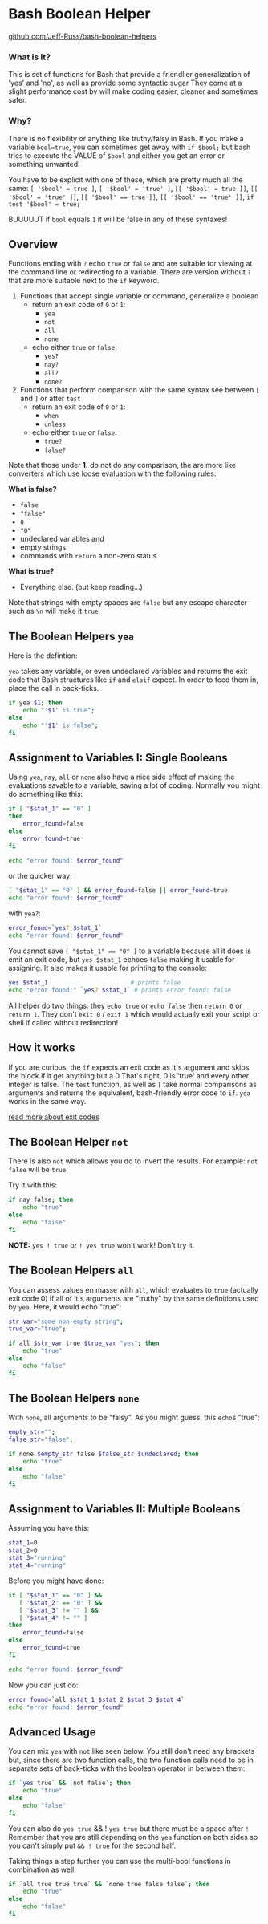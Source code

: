 # Bash Boolean Helper

[github.com/Jeff-Russ/bash-boolean-helpers](https://github.com/Jeff-Russ/bash-boolean-helpers)

### What is it?

This is set of functions for Bash that provide a friendlier generalization of 'yes' and 'no', as well as provide some syntactic sugar They come at a slight performance cost by will make coding easier, cleaner and sometimes safer.  

### Why?

There is no flexibility or anything like truthy/falsy in Bash. If you make a variable `bool=true`, you can sometimes get away with `if $bool;` but bash tries to execute the VALUE of `$bool` and either you get an error or something unwanted!  

You have to be explicit with one of these, which are pretty much all the same: `[ '$bool' = true ]`, `[ '$bool' = 'true' ]`,  `[[ '$bool' = true ]]`, `[[ '$bool' = 'true' ]]`, `[[ '$bool' == true ]]`, `[[ '$bool' == 'true' ]]`, `if test '$bool' = true;`  

BUUUUUT if `bool` equals `1` it will be false in any of these syntaxes!  

## Overview

Functions ending with `?` echo `true` or `false` and are suitable for viewing at the command line or redirecting to a variable. There are version without `?` that are more suitable next to the `if` keyword. 

1. Functions that accept single variable or command, generalize a boolean 
	* return an exit code of `0` or `1`:
		* `yea`
		* `not`
		* `all`
		* `none`
	* echo either `true` or `false`:
		* `yes?`
		* `nay?`
		* `all?`
		* `none?`
2. Functions that perform comparison with the same syntax see between `[` and `]` or after `test`
	* return an exit code of `0` or `1`:
		* `when`
		* `unless`
	* echo either `true` or `false`:
		* `true?`
		* `false?`

Note that those under __1.__ do not do any comparison, the are more like converters which use loose evaluation with the following rules:  

__What is false?__
- `false`
- `"false"`
- `0`
- `"0"`
- undeclared variables and 
- empty strings
- commands with `return` a non-zero status

__What is true?__

- Everything else. (but keep reading...)

Note that strings with empty spaces are `false` but any escape character such as `\n` will make it `true`.

## The Boolean Helpers `yea`

Here is the defintion:

`yea` takes any variable, or even undeclared variables and returns the exit code that Bash structures like `if` and `elsif` expect. In order to feed them in, place the call in back-ticks.  
```bash
if yea $1; then
	echo "'$1' is true";
else
	echo "'$1' is false";
fi
```

## Assignment to Variables I: Single Booleans

Using `yea`, `nay`, `all` or `none` also have a nice side effect of making the evaluations savable to a variable, saving a lot of coding. Normally you might do something like this:
```bash
if [ "$stat_1" == "0" ]
then
	error_found=false
else
	error_found=true
fi

echo "error found: $error_found"
```

or the quicker way:
```bash
[ "$stat_1" == "0" ] && error_found=false || error_found=true
echo "error found: $error_found"
```

with `yea?`:
```bash
error_found=`yes? $stat_1`
echo "error found: $error_found"
```

You cannot save `[ "$stat_1" == "0" ]` to a variable because all it does is emit an exit code, but `yes $stat_1` echoes `false` making it usable for assigning. It also makes it usable for printing to the console:  

```bash
yes $stat_1                       # prints false
echo "error found:" `yes? $stat_1` # prints error found: false
```

All helper do two things: they `echo true` or `echo false` then `return 0` or `return 1`. They don't `exit 0` / `exit 1` which would actually exit your script or shell if called without redirection!  

## How it works 
If you are curious, the `if` expects an exit code as it's argument and skips the block if it get anything but a 0 That's right, 0 is 'true' and every other integer is false. The `test` function, as well as `[` take normal comparisons as arguments and returns the equivalent, bash-friendly error code to `if`. `yea` works in the same way.

[read more about exit codes](http://www.cyberciti.biz/faq/shell-how-to-determine-the-exit-status-of-linux-and-unix-command/)

## The Boolean Helper `not`

There is also `not` which allows you do to invert the results. For example: `not false` will be `true`

Try it with this:
```bash
if nay false; then 
	echo "true"
else
	echo "false"
fi
```

__NOTE:__ `yes ! true` or `! yes true` won't work! Don't try it.  

## The Boolean Helpers `all`

You can assess values en masse with `all`, which evaluates to `true` (actually exit code 0) if all of it's arguments are "truthy" by the same definitions used by `yea`. Here, it would echo "true":
```bash
str_var="some non-empty string";
true_var="true";

if all $str_var true $true_var "yes"; then 
	echo "true"
else
	echo "false"
fi
```

## The Boolean Helpers `none`

With `none`, all arguments to be "falsy". As you might guess, this `echo`s "true":
```bash
empty_str="";
false_str="false";

if none $empty_str false $false_str $undeclared; then 
	echo "true"
else
	echo "false"
fi
```

## Assignment to Variables II: Multiple Booleans

Assuming you have this:
```bash
stat_1=0
stat_2=0
stat_3="running"
stat_4="running"
```

Before you might have done:
```bash
if [ "$stat_1" == "0" ] && 
   [ "$stat_2" == "0" ] && 
   [ "$stat_3" != "" ] && 
   [ "$stat_4" != "" ]
then
	error_found=false
else
	error_found=true
fi

echo "error found: $error_found"
```
Now you can just do:
```bash
error_found=`all $stat_1 $stat_2 $stat_3 $stat_4`
echo "error found: $error_found"
```
## Advanced Usage

You can mix `yea` with `not` like seen below. You still don't need any brackets but, since there are two function calls, the two function calls need to be in separate sets of back-ticks with the boolean operator in between them: 
```bash
if `yes true` && `not false`; then 
	echo "true"
else
	echo "false"
fi
```
You can also do `yes true` && ! `yes true` but there must be a space after `!` Remember that you are still depending on the `yea` function on both sides so you can't simply put `&& ! true` for the second half.  

Taking things a step further you can use the multi-bool functions in combination as well:
```bash
if `all true true true` && `none true false false`; then 
	echo "true"
else
	echo "false"
fi
```




